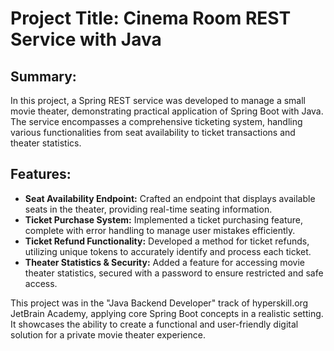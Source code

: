 # Project Title: Cinema Room REST Service with Java

## Summary:
In this project, a Spring REST service was developed to manage a small movie theater, demonstrating practical application of Spring Boot with Java. The service encompasses a comprehensive ticketing system, handling various functionalities from seat availability to ticket transactions and theater statistics.

## Features:

* **Seat Availability Endpoint:** Crafted an endpoint that displays available seats in the theater, providing real-time seating information.
* **Ticket Purchase System:** Implemented a ticket purchasing feature, complete with error handling to manage user mistakes efficiently.
* **Ticket Refund Functionality:** Developed a method for ticket refunds, utilizing unique tokens to accurately identify and process each ticket.
* **Theater Statistics & Security:** Added a feature for accessing movie theater statistics, secured with a password to ensure restricted and safe access.

This project was in the "Java Backend Developer" track of hyperskill.org JetBrain Academy, applying core Spring Boot concepts in a realistic setting. It showcases the ability to create a functional and user-friendly digital solution for a private movie theater experience.





